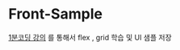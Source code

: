 # Front-Sample

[1분코딩 강의](https://www.inflearn.com/course/css-flex-grid-%EC%A0%9C%EB%8C%80%EB%A1%9C-%EC%9D%B5%ED%9E%88%EA%B8%B0/dashboard) 를 통해서 flex , grid 학습 및 UI 샘플 저장